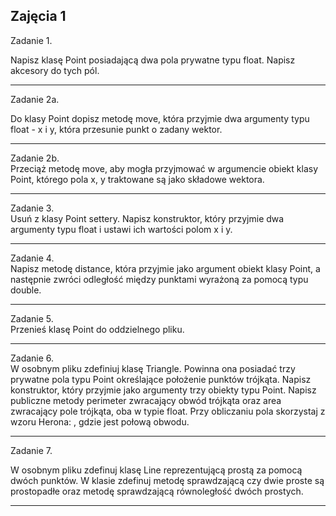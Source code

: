 ## Zajęcia 1  

Zadanie 1.

Napisz klasę Point posiadającą dwa pola prywatne typu float. Napisz akcesory do tych pól.  

---

Zadanie 2a.  

Do klasy Point dopisz metodę move, która przyjmie dwa argumenty typu float - x i y, która przesunie punkt o zadany wektor.  

---

Zadanie 2b.  
Przeciąż metodę move, aby mogła przyjmować w argumencie obiekt klasy Point, którego pola x, y traktowane są jako składowe wektora.  

---

Zadanie 3.  
Usuń z klasy Point settery. Napisz konstruktor, który przyjmie dwa argumenty typu float i ustawi ich wartości polom x i y.  

---

Zadanie 4.  
Napisz metodę distance, która przyjmie jako argument obiekt klasy Point, a następnie zwróci odległość między punktami wyrażoną za pomocą typu double.  

---

Zadanie 5.  
Przenieś klasę Point do oddzielnego pliku.  

---

Zadanie 6.  
W osobnym pliku zdefiniuj klasę Triangle. Powinna ona posiadać trzy prywatne pola typu Point określające położenie punktów trójkąta. Napisz konstruktor, który przyjmie jako argumenty trzy obiekty typu Point. Napisz publiczne metody perimeter zwracający obwód trójkąta oraz area zwracający pole trójkąta, oba w typie float. Przy obliczaniu pola skorzystaj z wzoru Herona: , gdzie  jest połową obwodu.  

---

Zadanie 7.  

W osobnym pliku zdefinuj klasę Line reprezentującą prostą za pomocą dwóch punktów. W klasie zdefinuj metodę sprawdzającą czy dwie proste są prostopadłe oraz metodę sprawdzającą równoległość dwóch prostych.  

---
